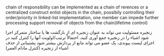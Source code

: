 chain of responsibility can be implemented as a chain of rerences or a centralized construct
enlist objects in the chain, possibily controlling their order/priority
in linked-list implementation, one member can impede further processing
support removal of objects from the chain(lifetime control) 

زنجیره مسئولیت می تواند به عنوان زنجیره ای از بازگشت ها یا ساختار متمرکز اجرا شود
اشیاء را در زنجیره جمع آوری کنید، احتمالاً ترتیب/اولویت آنها را کنترل کنید
در اجرای لیست پیوندی، یک عضو می تواند مانع از پردازش بیشتر شود
پشتیبانی از حذف اشیاء از زنجیره (کنترل مادام العمر)
